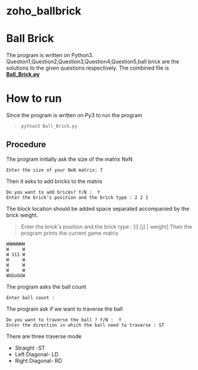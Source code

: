 # zoho_ballbrick
# Ball Brick

The program is written on Python3.
Question1,Question2,Question3,Question4,Question5,ball brick are the solutions to the given questions respectively. 
The combined file is **[Ball_Brick.py](/Ball_Brick.py)** 

# How to run

Since the program is written on Py3 to run the program 

>    `python3 Ball_Brick.py`

## Procedure

The program initially ask the size of the matrix NxN 

    Enter the size of your NxN matrix: 7

Then it asks to add bricks to the matrix 

    Do you want to add bricks? Y/N :  Y
    Enter the brick's position and the brick type : 2 2 1

The block location should be added space separated accompanied by the brick weight.

> Enter the brick's position and the brick type : [i] [j] [ weight]
Then the program prints the current game matrix 

    WWWWWWW
    W     W
    W 111 W
    W     W
    W     W
    W     W
    WGGoGGW
The program asks the ball count

    Enter ball count :

The program ask if we want to traverse the ball 

    Do you want to traverse the ball ? Y/N :  Y
    Enter the direction in which the ball need to traverse : ST

There are three traverse mode

 - Straight -ST  
 - Left Diagonal- LD 
 - Right Diagonal- RD